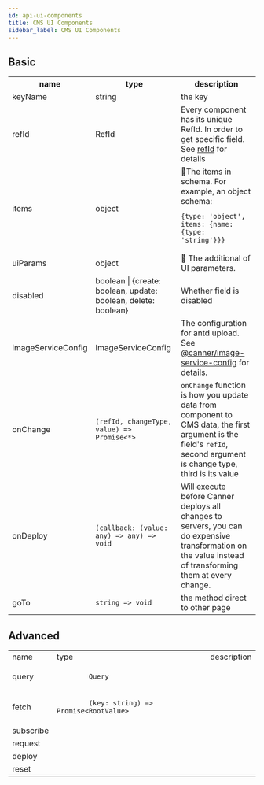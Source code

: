 ```yaml
---
id: api-ui-components
title: CMS UI Components
sidebar_label: CMS UI Components
---
```


## Basic

<table>
  <tr>
    <th>name</th>
    <th>type</th>
    <th>description</th>
  </tr>
  <tr>
    <td>keyName</td>
    <td>string</td>
    <td>the key</td>
  </tr>
  <tr>
    <td>refId</td>
    <td>RefId</td>
    <td>Every component has its unique RefId. In order to get specific field. See <a href="concept-refid.html">refId</a> for details</td>
  </tr>
  <tr>
    <td>items</td>
    <td>object</td>
    <td>The items in schema. For example, an object schema:
      <pre><code>{type: 'object', items: {name: {type: 'string'}}}</code></pre>
    </td>
  </tr>
  <tr>
    <td>uiParams</td>
    <td>object</td>
    <td>
      The additional of UI parameters.
    </td>
  </tr>
  <tr>
    <td>disabled</td>
    <td>boolean | {create: boolean, update: boolean, delete: boolean}</td>
    <td>Whether field is disabled</td>
  </tr>
  <tr>
    <td>imageServiceConfig</td>
    <td>ImageServiceConfig</td>
    <td>The configuration for antd upload. See <a href="https://github.com/Canner/image-service-config">@canner/image-service-config</a> for details.</td>
  </tr>
  <tr>
    <td>onChange</td>
    <td><code>(refId, changeType, value) => Promise<*></code></td>
    <td><code>onChange</code> function is how you update data from component to CMS data, the first argument is the field's <code>refId</code>, second argument is change type, third is its value</td>
  </tr>
  <tr>
    <td>onDeploy</td>
    <td><code>(callback: (value: any) => any) => void</code></td>
    <td>
      Will execute before Canner deploys all changes to servers, you can do expensive transformation on the value instead of transforming them at every change.
    </td>
  </tr>
  <tr>
    <td>goTo</td>
    <td><code>string => void</code></td>
    <td>the method direct to other page</td>
  </tr>
</table>

## Advanced

<table>
  <tr>
    <td>name</td>
    <td>type</td>
    <td>description</td>
  </tr>
  <tr>
    <td>query</td>
    <td>
      <code>
        Query
      </code>
    </td>
    <td></td>
  </tr>
  <tr>
    <td>fetch</td>
    <td>
      <code>
        (key: string) => Promise&lt;RootValue>
      </code>
    </td>
    <td></td>
  </tr>
  <tr>
    <td>subscribe</td>
    <td></td>
    <td></td>
  </tr>
  <tr>
    <td>request</td>
    <td></td>
    <td></td>
  </tr>
  <tr>
    <td>deploy</td>
    <td></td>
    <td></td>
  </tr>
  <tr>
    <td>reset</td>
    <td></td>
    <td></td>
  </tr>
</table>
